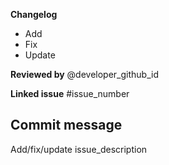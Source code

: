**Changelog**
- Add
- Fix
- Update

 

**Reviewed by**
@developer_github_id

 

**Linked issue**
#issue_number

 

 


Commit message
-------------
Add/fix/update issue_description